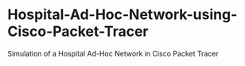 # Hospital-Ad-Hoc-Network-using-Cisco-Packet-Tracer
Simulation of a Hospital Ad-Hoc Network in Cisco Packet Tracer 
